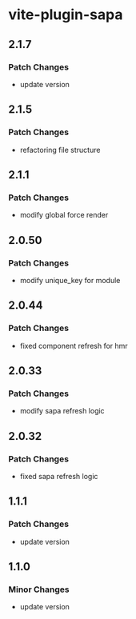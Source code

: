 # vite-plugin-sapa

## 2.1.7

### Patch Changes

- update version

## 2.1.5

### Patch Changes

- refactoring file structure

## 2.1.1

### Patch Changes

- modify global force render

## 2.0.50

### Patch Changes

- modify unique_key for module

## 2.0.44

### Patch Changes

- fixed component refresh for hmr

## 2.0.33

### Patch Changes

- modify sapa refresh logic

## 2.0.32

### Patch Changes

- fixed sapa refresh logic

## 1.1.1

### Patch Changes

- update version

## 1.1.0

### Minor Changes

- update version
